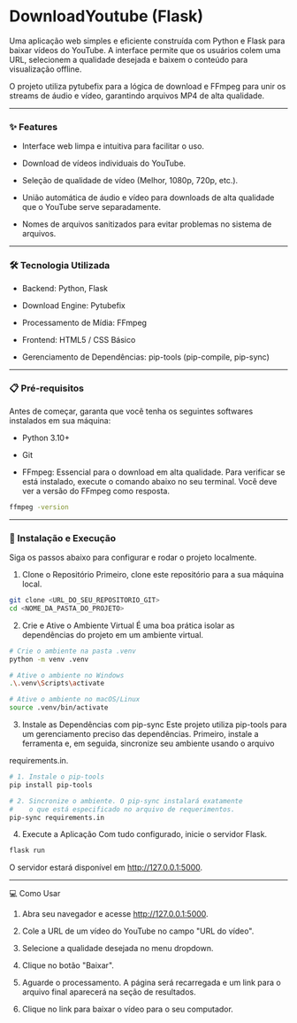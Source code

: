 # DownloadYoutube (Flask)
Uma aplicação web simples e eficiente construída com Python e Flask para baixar vídeos do YouTube. A interface permite que os usuários colem uma URL, selecionem a qualidade desejada e baixem o conteúdo para visualização offline.

O projeto utiliza pytubefix para a lógica de download e FFmpeg para unir os streams de áudio e vídeo, garantindo arquivos MP4 de alta qualidade.

---

### ✨ Features
- Interface web limpa e intuitiva para facilitar o uso.

- Download de vídeos individuais do YouTube.

- Seleção de qualidade de vídeo (Melhor, 1080p, 720p, etc.).

- União automática de áudio e vídeo para downloads de alta qualidade que o YouTube serve separadamente.

- Nomes de arquivos sanitizados para evitar problemas no sistema de arquivos.

---

### 🛠️ Tecnologia Utilizada
- Backend: Python, Flask 

- Download Engine: Pytubefix 

- Processamento de Mídia: FFmpeg

- Frontend: HTML5 / CSS Básico

- Gerenciamento de Dependências: pip-tools (pip-compile, pip-sync)

---

### 📋 Pré-requisitos
Antes de começar, garanta que você tenha os seguintes softwares instalados em sua máquina:

- Python 3.10+

- Git

- FFmpeg: Essencial para o download em alta qualidade. Para verificar se está instalado, execute o comando abaixo no seu terminal. Você deve ver a versão do FFmpeg como resposta.

```Bash
ffmpeg -version
```

---

### 🚀 Instalação e Execução
Siga os passos abaixo para configurar e rodar o projeto localmente.

1. Clone o Repositório
Primeiro, clone este repositório para a sua máquina local.

```Bash
git clone <URL_DO_SEU_REPOSITORIO_GIT>
cd <NOME_DA_PASTA_DO_PROJETO>
```

2. Crie e Ative o Ambiente Virtual
É uma boa prática isolar as dependências do projeto em um ambiente virtual.

```Bash
# Crie o ambiente na pasta .venv
python -m venv .venv

# Ative o ambiente no Windows
.\.venv\Scripts\activate

# Ative o ambiente no macOS/Linux
source .venv/bin/activate
```

3. Instale as Dependências com pip-sync
Este projeto utiliza pip-tools para um gerenciamento preciso das dependências. Primeiro, instale a ferramenta e, em seguida, sincronize seu ambiente usando o arquivo 

requirements.in.

```Bash
# 1. Instale o pip-tools
pip install pip-tools

# 2. Sincronize o ambiente. O pip-sync instalará exatamente
#    o que está especificado no arquivo de requerimentos.
pip-sync requirements.in
```

4. Execute a Aplicação
Com tudo configurado, inicie o servidor Flask.

```Bash
flask run
```
O servidor estará disponível em http://127.0.0.1:5000.

--- 

💻 Como Usar
1. Abra seu navegador e acesse http://127.0.0.1:5000.

2. Cole a URL de um vídeo do YouTube no campo "URL do vídeo".

3. Selecione a qualidade desejada no menu dropdown.

4. Clique no botão "Baixar".

5. Aguarde o processamento. A página será recarregada e um link para o arquivo final aparecerá na seção de resultados.

6. Clique no link para baixar o vídeo para o seu computador.
